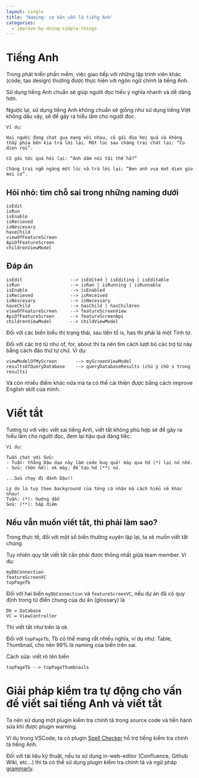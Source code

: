 ```yaml
---
layout: single
title: 'Naming: cơ bản vẫn là tiếng Anh'
categories:
  - improve-by-doing-simple-things
---
```


# Tiếng Anh

Trong phát triển phần mềm, việc giao tiếp với những lập trình viên khác (code, tạo design) thường được thực hiện với ngôn ngữ chính là tiếng Anh.

Sử dụng tiếng Anh chuẩn sẽ giúp người đọc hiểu ý nghĩa nhanh và dễ dàng hơn.

Ngược lại, sử dụng tiếng Anh không chuẩn sẽ giống như sử dụng tiếng Việt không dấu vậy, sẽ để gây ra hiểu lầm cho người đọc.

```
Ví dụ:

Hai người đang chat qua mạng với nhau, cô gái đùa hơi quá và không thấy phía bên kia trả lời lại. Một lúc sau chàng trai chát lại: “Co dien roi”.

Cô gái tức quá hỏi lại: “Anh dám nói tôi thế hả?”

Chàng trai ngỡ ngàng một lúc và trả lời lại: “Ben anh vua mat dien gio moi co”.
```

## Hỏi nhỏ: tìm chỗ sai trong những naming dưới

```
isEdit
isRun
isEnable
isRecieved
isNescesary
haveChild
viewOfFeatureScreen
ApiOfFeatureScreen
childrenViewModel
```

## Đáp án

```
isEdit                  --> isEdited | isEditing | isEditable
isRun                   --> isRan | isRunning | isRunnable
isEnable                --> isEnabled
isRecieved              --> isReceived
isNescesary             --> isNecessary
haveChild               --> hasChild | hasChildren
viewOfFeatureScreen     --> featureScreenView
ApiOfFeatureScreen      --> featureScreenApi
childrenViewModel       --> childViewModel
```

Đối với các biến biểu thị trạng thái, sau tiền tố is, has thì phải là một Tính từ.

Đối với các trợ từ như of, for, about thì ta nên tìm cách lượt bỏ các trợ từ này bằng cách đảo thứ tự chữ. Ví dụ:

```
viewModelOfMyScreen       --> myScreenViewModel
resultsOfQueryDatabase    --> queryDatabaseResults (chú ý chữ s trong results)
```

Và còn nhiều điểm khác nữa mà ta có thể cải thiện được bằng cách improve English skill của mình.

# Viết tắt

Tương tự với việc viết sai tiếng Anh, viết tắt không phù hợp sẽ để gây ra hiểu lầm cho người đọc, đem lại hậu quả đáng tiếc.

```
Ví dụ:

Tuấn chat với Sửu:
- Tuấn: thằng Dậu dạo này làm code bug quá! mày qua hd (*) lại nó nhé.
- Sửu: (hớn hở): ok mày, để tao hd (**) nó.

...Sửu chạy đi đánh Dậu!!

Lý do là tuỳ theo background của từng cá nhân mà cách hiểu sẽ khác nhau!
Tuấn: (*): hướng dẫn
Sửu: (**): hấp diêm
```

## Nếu vẫn muốn viết tắt, thì phải làm sao?

Trong thực tế, đối với một số biến thường xuyên lặp lại, ta sẽ muốn viết tắt chúng.

Tuy nhiên quy tắt viết tắt cần phải được thống nhất giữa team member. Ví dụ:

```
myDbConnection
featureScreenVC
topPageTb
```

Đối với hai biến `myDbConnection` và `featureScreenVC`, nếu dự án đã có quy định trong từ điển chung của dự án (glossary) là

```
Db = Database
VC = ViewController
```

Thì viết tắt như trên là ok.

Đối với `topPageTb`, Tb có thể mang rất nhiều nghĩa, ví dụ như: Table, Thumbnail, cho nên 99% là naming của biến trên sai.

Cách sửa: viết rõ tên biến

```
topPageTb --> topPageThumbnails
```

# Giải pháp kiểm tra tự động cho vấn đề viết sai tiếng Anh và viết tắt

Ta nên sử dụng một plugin kiểm tra chính tả trong source code và tiến hành sửa khi được plugin warning.

Ví dụ trong VSCode, ta có plugin [Spell Checker][spell-checker] hỗ trợ tiếng kiểm tra chính tả tiếng Anh.

Đối với tài liệu kỹ thuật, nếu ta sử dụng in-web-editor (Confluence, Github Wiki, etc...) thì ta có thể sử dụng plugin kiểm tra chính tả và ngữ pháp [grammarly][grammarly].

[spell-checker]: https://marketplace.visualstudio.com/items?itemName=streetsidesoftware.code-spell-checker
[grammarly]: https://www.grammarly.com/
